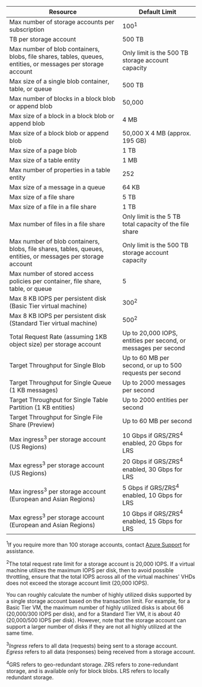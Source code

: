 Resource|Default Limit
---|---
Max number of storage accounts per subscription|100<sup>1</sup>
TB per storage account|500 TB
Max number of blob containers, blobs, file shares, tables, queues, entities, or messages per storage account|Only limit is the 500 TB storage account capacity
Max size of a single blob container, table, or queue|500 TB
Max number of blocks in a block blob or append blob|50,000
Max size of a block in a block blob or append blob|4 MB
Max size of a block blob or append blob|50,000 X 4 MB (approx. 195 GB) 
Max size of a page blob |1 TB
Max size of a table entity|1 MB
Max number of properties in a table entity|252
Max size of a message in a queue|64 KB
Max size of a file share|5 TB
Max size of a file in a file share|1 TB
Max number of files in a file share|Only limit is the 5 TB total capacity of the file share
Max number of blob containers, blobs, file shares, tables, queues, entities, or messages per storage account|Only limit is the 500 TB storage account capacity
Max number of stored access policies per container, file share, table, or queue|5
Max 8 KB IOPS per persistent disk (Basic Tier virtual machine)|300<sup>2</sup>
Max 8 KB IOPS per persistent disk (Standard Tier virtual machine)|500<sup>2</sup>
Total Request Rate (assuming 1KB object size) per storage account|Up to 20,000 IOPS, entities per second, or messages per second
Target Throughput for Single Blob|Up to 60 MB per second, or up to 500 requests per second
Target Throughput for Single Queue (1 KB messages)|Up to 2000 messages per second
Target Throughput for Single Table Partition (1 KB entities)|Up to 2000 entities per second
Target Throughput for Single File Share (Preview)|Up to 60 MB per second
Max ingress<sup>3</sup> per storage account (US Regions)|10 Gbps if GRS/ZRS<sup>4</sup> enabled, 20 Gbps for LRS
Max egress<sup>3</sup> per storage account (US Regions)|20 Gbps if GRS/ZRS<sup>4</sup> enabled, 30 Gbps for LRS
Max ingress<sup>3</sup> per storage account (European and Asian Regions)|5 Gbps if GRS/ZRS<sup>4</sup> enabled, 10 Gbps for LRS
Max egress<sup>3</sup> per storage account (European and Asian Regions)|10 Gbps if GRS/ZRS<sup>4</sup> enabled, 15 Gbps for LRS

<sup>1</sup>If you require more than 100 storage accounts, contact [Azure Support](http://azure.microsoft.com/support/faq/) for assistance.

<sup>2</sup>The total request rate limit for a storage account is 20,000 IOPS. If a virtual machine utilizes the maximum IOPS per disk, then to avoid possible throttling, ensure that the total IOPS across all of the virtual machines' VHDs does not exceed the storage account limit (20,000 IOPS).

You can roughly calculate the number of highly utilized disks supported by a single storage account based on the transaction limit. For example, for a Basic Tier VM, the maximum number of highly utilized disks is about 66 (20,000/300 IOPS per disk), and for a Standard Tier VM, it is about 40 (20,000/500 IOPS per disk). However, note that the storage account can support a larger number of disks if they are not all highly utilized at the same time.

<sup>3</sup>*Ingress* refers to all data (requests) being sent to a storage account. *Egress* refers to all data (responses) being received from a storage account.  

<sup>4</sup>GRS refers to geo-redundant storage. ZRS refers to zone-redundant storage, and is available only for block blobs. LRS refers to locally redundant storage. 
